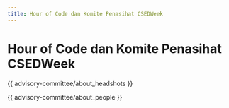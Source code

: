 ```yaml
---
title: Hour of Code dan Komite Penasihat CSEDWeek
---
```


# Hour of Code dan Komite Penasihat CSEDWeek

{{ advisory-committee/about_headshots }}

{{ advisory-committee/about_people }}